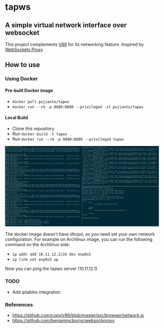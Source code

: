 # tapws

## A simple virtual network interface over websocket

This project complements [V86](https://github.com/copy/v86) for its networking feature. Inspired by [WebSockets Proxy](https://github.com/benjamincburns/websockproxy)

## How to use

### Using Docker


#### Pre-built Docker image
- `docker pull pujianto/tapws`
- `docker run --rm -p 8080:8080 --privileged -it pujianto/tapws`

#### Local Build
- Clone this repository
- Run `docker build -t tapws .`
- Run `docker run --rm -p 8080:8080 --privileged tapws`

![](./Screenshot_20220507_231944.jpeg)

The docker image doesn't have dhcpd, so you need set your own network configuration. 
For example on Archlinux image, you can run the following command on the Archlinux side:
- `ip addr add 10.11.12.2/24 dev enp0s5`
- `ip link set enp0s5 up`

Now you can ping the tapws server (10.11.12.1)

### TODO
- Add iptables integration

### References

- https://github.com/copy/v86/blob/master/src/browser/network.js
- https://github.com/benjamincburns/websockproxy
